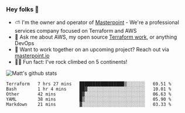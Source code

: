 

### Hey folks 👋

- ⛅️ I'm the owner and operator of [Masterpoint](https://masterpoint.io) - We're a professional services company focused on Terraform and AWS
- 💬 Ask me about AWS, my open source [Terraform work](https://github.com/masterpointio?q=terraform&type=&language=hcl), or anything DevOps
- 🔨 Want to work together on an upcoming project? Reach out via [masterpoint.io](https://masterpoint.io)
- 🧗‍♂️ Fun fact: I've rock climbed on 5 continents! 


![Matt's github stats](https://github-readme-stats.vercel.app/api?username=Gowiem&count_private=true&theme=cobalt&show_icons=true)

<!--START_SECTION:waka-->
```text
Terraform   7 hrs 27 mins   █████████████████▒░░░░░░░   69.51 % 
Bash        1 hr 4 mins     ██▓░░░░░░░░░░░░░░░░░░░░░░   10.01 % 
Other       42 mins         █▓░░░░░░░░░░░░░░░░░░░░░░░   06.63 % 
YAML        38 mins         █▒░░░░░░░░░░░░░░░░░░░░░░░   05.90 % 
Markdown    21 mins         ▓░░░░░░░░░░░░░░░░░░░░░░░░   03.33 % 
```
<!--END_SECTION:waka-->
